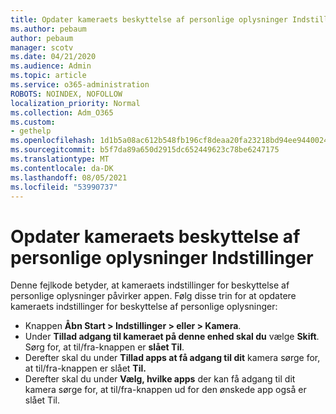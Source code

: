 ```yaml
---
title: Opdater kameraets beskyttelse af personlige oplysninger Indstillinger
ms.author: pebaum
author: pebaum
manager: scotv
ms.date: 04/21/2020
ms.audience: Admin
ms.topic: article
ms.service: o365-administration
ROBOTS: NOINDEX, NOFOLLOW
localization_priority: Normal
ms.collection: Adm_O365
ms.custom:
- gethelp
ms.openlocfilehash: 1d1b5a08ac612b548fb196cf8deaa20fa23218bd94ee9440024d7b1b7561c7b1
ms.sourcegitcommit: b5f7da89a650d2915dc652449623c78be6247175
ms.translationtype: MT
ms.contentlocale: da-DK
ms.lasthandoff: 08/05/2021
ms.locfileid: "53990737"
---
```

# <a name="update-your-cameras-privacy-settings"></a>Opdater kameraets beskyttelse af personlige oplysninger Indstillinger

Denne fejlkode betyder, at kameraets indstillinger for beskyttelse af personlige oplysninger påvirker appen. Følg disse trin for at opdatere kameraets indstillinger for beskyttelse af personlige oplysninger:

- Knappen **Åbn Start > Indstillinger > eller > Kamera**.
- Under **Tillad adgang til kameraet på denne enhed skal du** vælge **Skift**. Sørg for, at til/fra-knappen er **slået Til**.
- Derefter skal du under **Tillad apps at få adgang til dit** kamera sørge for, at til/fra-knappen er slået **Til.**
- Derefter skal du under **Vælg, hvilke apps** der kan få adgang til dit kamera sørge for, at til/fra-knappen ud for den ønskede app også er slået Til.
